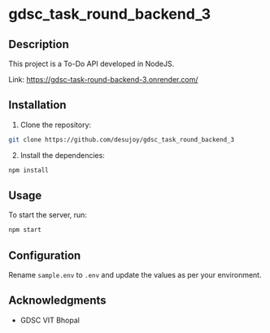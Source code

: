 # gdsc_task_round_backend_3

## Description

This project is a To-Do API developed in NodeJS.

Link: https://gdsc-task-round-backend-3.onrender.com/

## Installation

1. Clone the repository:
```sh
git clone https://github.com/desujoy/gdsc_task_round_backend_3
```

2. Install the dependencies:
```sh
npm install
```

## Usage

To start the server, run:

```sh
npm start
```

## Configuration

Rename ```sample.env``` to ```.env``` and update the values as per your environment.

## Acknowledgments

- GDSC VIT Bhopal